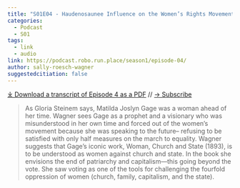 ```yaml
---
title: "S01E04 - Haudenosaunee Influence on the Women’s Rights Movement with Sally Roesch Wagner"
categories:
  - Podcast
  - S01
tags:
  - link
  - audio
link: https://podcast.robo.run.place/season1/episode-04/
author: sally-roesch-wagner
suggestedcitiation: false
---
```


<div id="buzzsprout-player-11077094"></div><script src="https://www.buzzsprout.com/1926214/11077094-episode-04-haudenosaunee-influence-on-the-women-s-rights-movement.js?container_id=buzzsprout-player-11077094&player=small" type="text/javascript" charset="utf-8"></script>
 
[⤓ Download a transcript of Episode 4 as a PDF](https://podcast.robo.run.place/assets/pdfs/Episode-04-The-Haudenosaunee-influence-womens-movement.pdf) // [→ Subscribe](((https://podcast.robo.run.place/subscribe/)))


> As Gloria Steinem says, Matilda Joslyn Gage was a woman ahead of her time. Wagner sees Gage as a prophet and a visionary who was misunderstood in her own time and forced out of the women’s movement because she was speaking to the future– refusing to be satisfied with only half measures on the march to equality. Wagner suggests that Gage’s iconic work, Woman, Church and State (1893), is to be understood as women against church and state. In the book she envisions the end of patriarchy and capitalism—this going beyond the vote. She saw voting as one of the tools for challenging the fourfold oppression of women (church, family, capitalism, and the state).
